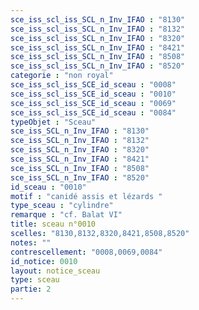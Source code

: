 ```yaml
---
sce_iss_scl_iss_SCL_n_Inv_IFAO : "8130"
sce_iss_scl_iss_SCL_n_Inv_IFAO : "8132"
sce_iss_scl_iss_SCL_n_Inv_IFAO : "8320"
sce_iss_scl_iss_SCL_n_Inv_IFAO : "8421"
sce_iss_scl_iss_SCL_n_Inv_IFAO : "8508"
sce_iss_scl_iss_SCL_n_Inv_IFAO : "8520"
categorie : "non royal"
sce_iss_scl_iss_SCE_id_sceau : "0008"
sce_iss_scl_iss_SCE_id_sceau : "0010"
sce_iss_scl_iss_SCE_id_sceau : "0069"
sce_iss_scl_iss_SCE_id_sceau : "0084"
typeObjet : "Sceau"
sce_iss_SCL_n_Inv_IFAO : "8130"
sce_iss_SCL_n_Inv_IFAO : "8132"
sce_iss_SCL_n_Inv_IFAO : "8320"
sce_iss_SCL_n_Inv_IFAO : "8421"
sce_iss_SCL_n_Inv_IFAO : "8508"
sce_iss_SCL_n_Inv_IFAO : "8520"
id_sceau : "0010"
motif : "canidé assis et lézards "
type_sceau : "cylindre"
remarque : "cf. Balat VI"
title: sceau n°0010
scelles: "8130,8132,8320,8421,8508,8520"
notes: ""
contrescellement: "0008,0069,0084"
id_notice: 0010
layout: notice_sceau
type: sceau
partie: 2
---
```

